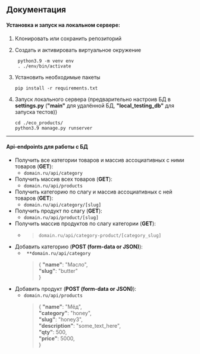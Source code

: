 ## Документация
#### Установка и запуск на локальном сервере:
1. Клонировать или сохранить репозиторий
1. Создать и активировать виртуальное окружение
   ```
    python3.9 -m venv env 
    . ./env/bin/activate
   ```
2. Установить необходимые пакеты 

   ```
   pip install -r requirements.txt
   ```
3. Запуск локального сервера (предварительно настроив БД в **settings.py** (**"main"** для удалённой БД, **"local_testing_db"** для запуска тестов))
   ```
   cd ./eco_products/
   python3.9 manage.py runserver
___

#### Api-endpoints для работы с БД
- Получить все категории товаров и массив ассоциативных с ними товаров (**GET**):
    -  ``domain.ru/api/category``
- Получить массив всех товаров (**GET**):
    - ``domain.ru/api/products``
- Получить категорию по слагу и массив ассоциативных с ней товаров (**GET**):
    - ``domain.ru/api/category/[slug]``
- Получить продукт по слагу (**GET**):
    - ``domain.ru/api/product/[slug]``
- Получить массив продуктов по слагу категории (**GET**):
    - > ``domain.ru/api/category-product/[category_slug]``  
- Добавить категорию (**POST (form-data or JSON)**):
    - ``` **domain.ru/api/category```
        > {
            **"name"**: "Масло",</br>
            **"slug"**: "butter"</br>
            }
- Добавить продукт (**POST (form-data or JSON)**):
    - ``domain.ru/api/products``
        > {
            **"name"**: "Мёд",</br>
            **"category"**: "honey",</br>
            **"slug"**: "honey3",</br>
            **"description"**: "some_text_here",</br>
            **"qty"**: 500,</br>
            **"price"**: 5000,</br>
            }           

